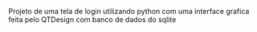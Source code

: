 Projeto de uma tela de login utilizando python com uma interface grafica feita pelo QTDesign com banco de dados do sqlite
